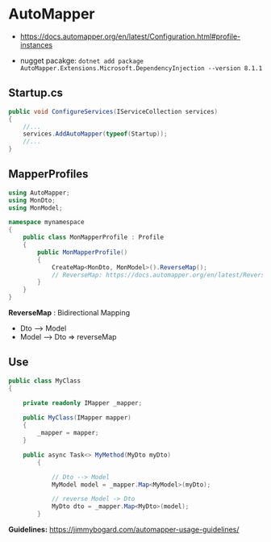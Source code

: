 # AutoMapper

- https://docs.automapper.org/en/latest/Configuration.html#profile-instances

- nugget pacakge:
  `dotnet add package AutoMapper.Extensions.Microsoft.DependencyInjection --version 8.1.1`

## Startup.cs

```cs
public void ConfigureServices(IServiceCollection services)
{
    //...
    services.AddAutoMapper(typeof(Startup));
    //...
}
```

## MapperProfiles

```cs
using AutoMapper;
using MonDto;
using MonModel;

namespace mynamespace
{
    public class MonMapperProfile : Profile
    {
        public MonMapperProfile()
        {
            CreateMap<MonDto, MonModel>().ReverseMap();
            // ReverseMap: https://docs.automapper.org/en/latest/Reverse-Mapping-and-Unflattening.html
        }
    }
}
```

**ReverseMap** : Bidirectional Mapping

- Dto --> Model
- Model --> Dto => reverseMap

## Use

```cs
public class MyClass
{

    private readonly IMapper _mapper;
    
    public MyClass(IMapper mapper)
    {
        _mapper = mapper;
    }

    public async Task<> MyMethod(MyDto myDto)
        {

            // Dto --> Model
            MyModel model = _mapper.Map<MyModel>(myDto);

            // reverse Model -> Dto
            MyDto dto = _mapper.Map<MyDto>(model);
        }
```

**Guidelines:** https://jimmybogard.com/automapper-usage-guidelines/
